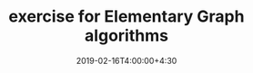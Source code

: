 ---
type: assignment
date: 2019-02-16T4:00:00+4:30
title: exercise for Elementary Graph algorithms
pdf: /static_files/assignments/تمرین سری ۲ الگوریتم.pdf
#attachment: /static_files/assignments/DS_A1.zip
#solutions: /static_files/assignments
due: 2019-02-21T23:59:00+3:30
---